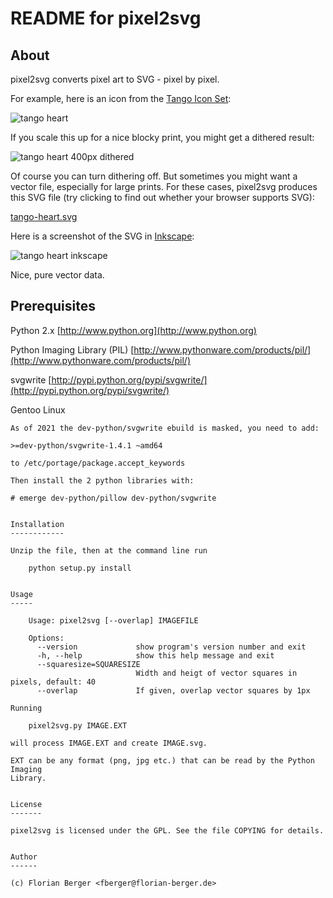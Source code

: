 README for pixel2svg
====================

About
-----

pixel2svg converts pixel art to SVG - pixel by pixel.

For example, here is an icon from the [Tango Icon
Set](http://tango.freedesktop.org/):

![tango heart](http://static.florian-berger.de/tango-heart.png)

If you scale this up for a nice blocky print, you might get a dithered result:

![tango heart 400px dithered](http://static.florian-berger.de/tango-heart-400px-dithered.png)

Of course you can turn dithering off. But sometimes you might want a vector
file, especially for large prints. For these cases, pixel2svg produces this SVG
file (try clicking to find out whether your browser supports SVG):

[tango-heart.svg](http://static.florian-berger.de/tango-heart.svg)

Here is a screenshot of the SVG in [Inkscape](http://inkscape.org/):

![tango heart inkscape](http://static.florian-berger.de/tango-heart-inkscape.png)

Nice, pure vector data.


Prerequisites
-------------

Python 2.x   [http://www.python.org](http://www.python.org)

Python Imaging Library (PIL) [http://www.pythonware.com/products/pil/](http://www.pythonware.com/products/pil/)

svgwrite [http://pypi.python.org/pypi/svgwrite/](http://pypi.python.org/pypi/svgwrite/)

Gentoo Linux
~~~~~~~~~~~~~
As of 2021 the dev-python/svgwrite ebuild is masked, you need to add:

>=dev-python/svgwrite-1.4.1 ~amd64

to /etc/portage/package.accept_keywords

Then install the 2 python libraries with:

# emerge dev-python/pillow dev-python/svgwrite


Installation
------------

Unzip the file, then at the command line run

    python setup.py install


Usage
-----

    Usage: pixel2svg [--overlap] IMAGEFILE

    Options:
      --version             show program's version number and exit
      -h, --help            show this help message and exit
      --squaresize=SQUARESIZE
                            Width and heigt of vector squares in pixels, default: 40
      --overlap             If given, overlap vector squares by 1px

Running

    pixel2svg.py IMAGE.EXT

will process IMAGE.EXT and create IMAGE.svg.

EXT can be any format (png, jpg etc.) that can be read by the Python Imaging
Library.


License
-------

pixel2svg is licensed under the GPL. See the file COPYING for details.


Author
------

(c) Florian Berger <fberger@florian-berger.de>
